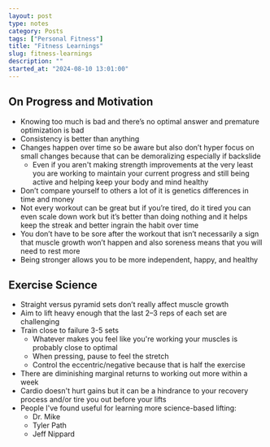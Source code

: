 ```yaml
---
layout: post
type: notes
category: Posts
tags: ["Personal Fitness"]
title: "Fitness Learnings"
slug: fitness-learnings
description: ""
started_at: "2024-08-10 13:01:00"
---
```


## On Progress and Motivation

* Knowing too much is bad and there’s no optimal answer and premature optimization is bad
* Consistency is better than anything
* Changes happen over time so be aware but also don’t hyper focus on small changes because that can be demoralizing especially if backslide 
    * Even if you aren't making strength improvements at the very least you are working to maintain your current progress and still being active and helping keep your body and mind healthy
* Don’t compare yourself to others a lot of it is genetics differences in time and money 
* Not every workout can be great but if you’re tired, do it tired you can even scale down work but it’s better than doing nothing and it helps keep the streak and better ingrain the habit over time 
* You don’t have to be sore after the workout that isn’t necessarily a sign that muscle growth won’t happen and also soreness means that you will need to rest more 
* Being stronger allows you to be more independent, happy, and healthy

## Exercise Science

* Straight versus pyramid sets don’t really affect muscle growth 
* Aim to lift heavy enough that the last 2–3 reps of each set are challenging
* Train close to failure 3-5 sets 
    * Whatever makes you feel like you're working your muscles is probably close to optimal
    * When pressing, pause to feel the stretch
    * Control the eccentric/negative because that is half the exercise
* There are diminishing marginal returns to working out more within a week
* Cardio doesn't hurt gains but it can be a hindrance to your recovery process and/or tire you out before your lifts
* People I've found useful for learning more science-based lifting:
    * Dr. Mike
    * Tyler Path
    * Jeff Nippard